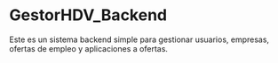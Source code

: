 # GestorHDV_Backend
Este es un sistema backend simple para gestionar usuarios, empresas, ofertas de empleo y aplicaciones a ofertas.
